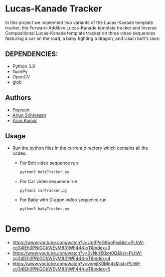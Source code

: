 # Lucas-Kanade Tracker

In this project we implement two variants of the Lucas-Kanade template tracker, the Forward-Additive Lucas-Kanade template tracker and Inverse Compositional Lucas-Kanade template tracker on three video sequences featuring a car on the road, a baby fighting a dragon, and Usain bolt's race.

## DEPENDENCIES: 

- Python 3.X
- NumPy
- OpenCV
- glob

## Authors

- [Praveen](https://github.com/Praveen1098)
- [Arjun Srinivasan](https://github.com/aarjunsrinivasan)
- [Arun Kumar](https://github.com/akdhandy)

## Usage

- Run the python files in the current directory which contains all the codes. 
  - For Bolt video sequence run 
  
    ```
    python3 boltTracker.py 
    ```
  - For Car video sequence run 
  
    ```
    python3 carTracker.py 
    ```
  - For Baby with Dragon video sequence run 
  
    ```
    python3 babyTracker.py
    ```

# Demo
- https://www.youtube.com/watch?v=UpBPeG8boPw&list=PLhW-cg34lEh0PNiGCkWEyM831WF444-xT&index=3
- https://www.youtube.com/watch?v=0vNuHXkot0Q&list=PLhW-cg34lEh0PNiGCkWEyM831WF444-xT&index=4
- https://www.youtube.com/watch?v=vvmjIK0Mn4s&list=PLhW-cg34lEh0PNiGCkWEyM831WF444-xT&index=5
